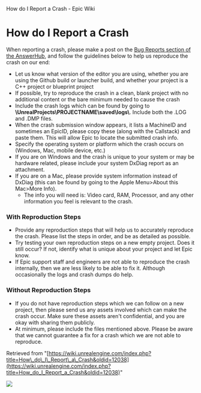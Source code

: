 How do I Report a Crash - Epic Wiki                    

How do I Report a Crash
=======================

When reporting a crash, please make a post on the [Bug Reports section of the AnswerHub](https://answers.unrealengine.com/spaces/11/bugs-and-crashes.html), and follow the guidelines below to help us reproduce the crash on our end:

*   Let us know what version of the editor you are using, whether you are using the Github build or launcher build, and whether your project is a C++ project or blueprint project
*   If possible, try to reproduce the crash in a clean, blank project with no additional content or the bare minimum needed to cause the crash
*   Include the crash logs which can be found by going to **\\UnrealProjects\\PROJECTNAME\\saved\\logs\\**. Include both the .LOG and .DMP files.
*   When the crash submission window appears, it lists a MachineID and sometimes an EpicID, please copy these (along with the Callstack) and paste them. This will allow Epic to locate the submitted crash info.
*   Specify the operating system or platform which the crash occurs on (Windows, Mac, mobile device, etc.)
*   If you are on Windows and the crash is unique to your system or may be hardware related, please include your system DxDiag report as an attachment.
*   If you are on a Mac, please provide system information instead of DxDiag (this can be found by going to the Apple Menu>About this Mac>More Info).
    *   The info you will need is: Video card, RAM, Processor, and any other information you feel is relevant to the crash.

### With Reproduction Steps

*   Provide any reproduction steps that will help us to accurately reproduce the crash. Please list the steps in order, and be as detailed as possible.
*   Try testing your own reproduction steps on a new empty project. Does it still occur? If not, identify what is unique about your project and let Epic know.
*   If Epic support staff and engineers are not able to reproduce the crash internally, then we are less likely to be able to fix it. Although occasionally the logs and crash dumps do help.

### Without Reproduction Steps

*   If you do not have reproduction steps which we can follow on a new project, then please send us any assets involved which can make the crash occur. Make sure these assets aren't confidential, and you are okay with sharing them publicly.
*   At minimum, please include the files mentioned above. Please be aware that we cannot guarantee a fix for a crash which we are not able to reproduce.

Retrieved from "[https://wiki.unrealengine.com/index.php?title=How\_do\_I\_Report\_a\_Crash&oldid=12038](https://wiki.unrealengine.com/index.php?title=How_do_I_Report_a_Crash&oldid=12038)"

  ![](https://tracking.unrealengine.com/track.png)
